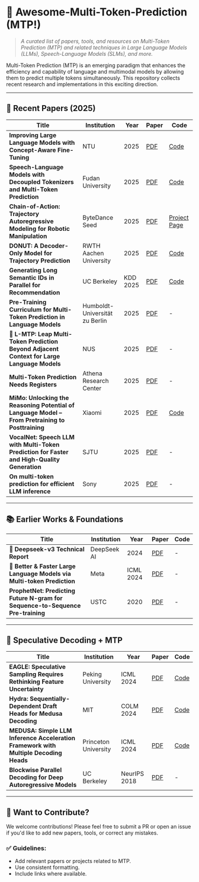 
# 🌟 Awesome-Multi-Token-Prediction (MTP!)

> *A curated list of papers, tools, and resources on Multi-Token Prediction (MTP) and related techniques in Large Language Models (LLMs), Speech-Language Models (SLMs), and more.*

Multi-Token Prediction (MTP) is an emerging paradigm that enhances the efficiency and capability of language and multimodal models by allowing them to predict multiple tokens simultaneously. This repository collects recent research and implementations in this exciting direction.

---

## 🔬 Recent Papers (2025)

| Title | Institution | Year | Paper | Code |
|------|-------------|------|-------|------|
| **Improving Large Language Models with Concept-Aware Fine-Tuning** | NTU | 2025 | [PDF](https://arxiv.org/pdf/2506.07833) | [Code](https://github.com/michaelchen-lab/caft-llm) |
| **Speech-Language Models with Decoupled Tokenizers and Multi-Token Prediction** | Fudan University | 2025 | [PDF](https://arxiv.org/pdf/2506.12537) | [Code](https://github.com/cnxupupup/SLM-Decoupled-MTP) |
| **Chain-of-Action: Trajectory Autoregressive Modeling for Robotic Manipulation** | ByteDance Seed | 2025 | [PDF](https://arxiv.org/pdf/2506.09990) | [Project Page](https://chain-of-action.github.io/) |
| **DONUT: A Decoder-Only Model for Trajectory Prediction** | RWTH Aachen University | 2025 | [PDF](https://arxiv.org/pdf/2506.06854) | [Code](https://vision.rwth-aachen.de/DONUT) |
| **Generating Long Semantic IDs in Parallel for Recommendation** | UC Berkeley | KDD 2025 | [PDF](https://arxiv.org/pdf/2506.05781) | [Code](https://github.com/facebookresearch/RPG_KDD2025) |
| **Pre-Training Curriculum for Multi-Token Prediction in Language Models** | Humboldt-Universität zu Berlin | 2025 | [PDF](https://arxiv.org/pdf/2505.22757) | - |
| 🌟 **L-MTP: Leap Multi-Token Prediction Beyond Adjacent Context for Large Language Models** | NUS | 2025 | [PDF](https://arxiv.org/pdf/2505.17505) | - |
| **Multi-Token Prediction Needs Registers** | Athena Research Center | 2025 | [PDF](https://arxiv.org/pdf/2505.10518) | - |
| **MiMo: Unlocking the Reasoning Potential of Language Model – From Pretraining to Posttraining** | Xiaomi | 2025 | [PDF](https://arxiv.org/pdf/2505.07608) | [Code](https://github.com/xiaomimimo/MiMo) |
| **VocalNet: Speech LLM with Multi-Token Prediction for Faster and High-Quality Generation** | SJTU | 2025 | [PDF](https://arxiv.org/pdf/2504.04060) | - |
| **On multi-token prediction for efficient LLM inference** | Sony | 2025 | [PDF](https://arxiv.org/pdf/2502.09419) | - |

---

## 📚 Earlier Works & Foundations

| Title | Institution | Year | Paper | Code |
|------|-------------|------|-------|------|
| 🌟 **Deepseek-v3 Technical Report** | DeepSeek AI | 2024 | [PDF](https://arxiv.org/pdf/2412.19437) | - |
| 🌟 **Better & Faster Large Language Models via Multi-token Prediction** | Meta | ICML 2024 | [PDF](https://arxiv.org/pdf/2404.19737) | - |
| **ProphetNet: Predicting Future N-gram for Sequence-to-Sequence Pre-training** | USTC | 2020 | [PDF](https://arxiv.org/pdf/2001.04063) | - |

---

## 🧠 Speculative Decoding + MTP

| Title | Institution | Year | Paper | Code |
|------|-------------|------|-------|------|
| **EAGLE: Speculative Sampling Requires Rethinking Feature Uncertainty** | Peking University | ICML 2024 | [PDF](https://arxiv.org/pdf/2401.15077) | [Code](https://github.com/SafeAILab/EAGLE?tab=readme-ov-file) |
| **Hydra: Sequentially-Dependent Draft Heads for Medusa Decoding** | MIT | COLM 2024 | [PDF](https://arxiv.org/pdf/2402.05109) | [Code](https://github.com/zankner/Hydra) |
| **MEDUSA: Simple LLM Inference Acceleration Framework with Multiple Decoding Heads** | Princeton University | ICML 2024 | [PDF](https://arxiv.org/pdf/2401.10774) | [Code](https://github.com/FasterDecoding/Medusa) |
| **Blockwise Parallel Decoding for Deep Autoregressive Models** | UC Berkeley | NeurIPS 2018 | [PDF](https://proceedings.neurips.cc/paper/2018/file/c4127b9194fe8562c64dc0f5bf2c93bc-Paper.pdf) | - |

---

## 🧩 Want to Contribute?

We welcome contributions! Please feel free to submit a PR or open an issue if you'd like to add new papers, tools, or correct any mistakes.

### ✅ Guidelines:
- Add relevant papers or projects related to MTP.
- Use consistent formatting.
- Include links where available.
